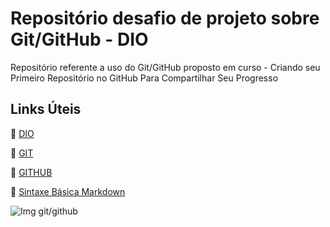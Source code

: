 # Repositório desafio de projeto sobre Git/GitHub - DIO

Repositório referente a uso do Git/GitHub proposto em curso - 
Criando seu Primeiro Repositório no GitHub Para Compartilhar Seu Progresso 

## Links Úteis 

:link: [DIO](https://www.dio.me/) 

:link: [GIT](https://git-scm.com/) 

:link: [GITHUB](https://github.com/)

:link: [Sintaxe Básica Markdown](https://www.markdownguide.org/basic-syntax/)


![Img git/github](https://www.freecodecamp.org/news/content/images/size/w2000/2022/07/git-github.png)
